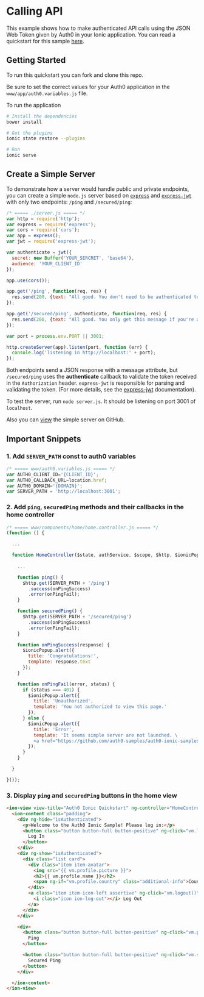 # Calling API

This example shows how to make authenticated API calls using the JSON Web Token given by Auth0 in your Ionic application.
You can read a quickstart for this sample [here](https://auth0.com/docs/quickstart/native/ionic/07-calling-apis). 

## Getting Started

To run this quickstart you can fork and clone this repo.

Be sure to set the correct values for your Auth0 application in the `www/app/auth0.variables.js` file.

To run the application

```bash
# Install the dependencies
bower install

# Get the plugins
ionic state restore --plugins

# Run
ionic serve
```


## Create a Simple Server

To demonstrate how a server would handle public and private endpoints, you can create a simple `node.js` server based on [`express`](https://expressjs.com/) and [`express-jwt`](https://github.com/auth0/express-jwt) with only two endpoints: `/ping` and `/secured/ping`:

```javascript
/* ===== ./server.js ===== */
var http = require('http');
var express = require('express');
var cors = require('cors');
var app = express();
var jwt = require('express-jwt');

var authenticate = jwt({
  secret: new Buffer('YOUR_SERCRET', 'base64'),
  audience: 'YOUR_CLIENT_ID'
});

app.use(cors());

app.get('/ping', function(req, res) {
  res.send(200, {text: "All good. You don't need to be authenticated to call this"});
});

app.get('/secured/ping', authenticate, function(req, res) {
  res.send(200, {text: "All good. You only get this message if you're authenticated"});
});

var port = process.env.PORT || 3001;

http.createServer(app).listen(port, function (err) {
  console.log('listening in http://localhost:' + port);
});
```

Both endpoints send a JSON response with a message attribute, but `/secured/ping` uses the __authenticate__ callback to validate the token received in the `Authorization` header. `express-jwt` is responsible for parsing and validating the token. (For more details, see the [express-jwt](https://github.com/auth0/express-jwt) documentation). 

To test the server, run `node server.js`. It should be listening on port 3001 of `localhost`.

Also you can [view](https://github.com/auth0-samples/auth0-ionic-samples/tree/master/Server) the simple server on GitHub.


## Important Snippets

### 1. Add `SERVER_PATH` const to auth0 variables

```js
/* ===== www/auth0.variables.js ===== */
var AUTH0_CLIENT_ID='{CLIENT_ID}';
var AUTH0_CALLBACK_URL=location.href;
var AUTH0_DOMAIN='{DOMAIN}';
var SERVER_PATH = 'http://localhost:3001';
```

### 2. Add `ping`, `securedPing` methods and their callbacks in the home controller

```js
/* ===== www/components/home/home.controller.js ===== */
(function () {

  ...

  function HomeController($state, authService, $scope, $http, $ionicPopup) {
    
    ...

    function ping() {
      $http.get(SERVER_PATH + '/ping')
        .success(onPingSuccess)
        .error(onPingFail);
    }

    function securedPing() {
      $http.get(SERVER_PATH + '/secured/ping')
        .success(onPingSuccess)
        .error(onPingFail);
    }

    function onPingSuccess(response) {
      $ionicPopup.alert({
        title: 'Congratulations!',
        template: response.text
      });
    }

    function onPingFail(error, status) {
      if (status === 401) {
        $ionicPopup.alert({
          title: 'Unauthorized',
          template: 'You not authorized to view this page.'
        });
      } else {
        $ionicPopup.alert({
          title: 'Error',
          template: 'It seems simple server are not launched. \
          <a href="https://github.com/auth0-samples/auth0-ionic-samples/tree/master/Server">more details</a>'
        });
      }
    }

  }

}());
```

### 3. Display `ping` and `securedPing` buttons in the home view 

```html
<ion-view view-title="Auth0 Ionic Quickstart" ng-controller="HomeController as vm">
  <ion-content class="padding">
    <div ng-hide="isAuthenticated">
      <p>Welcome to the Auth0 Ionic Sample! Please log in:</p>
      <button class="button button-full button-positive" ng-click="vm.login()">
        Log In
      </button>
    </div>
    <div ng-show="isAuthenticated">
      <div class="list card">
        <div class="item item-avatar">
          <img src="{{ vm.profile.picture }}">
          <h2>{{ vm.profile.name }}</h2>
          <span ng-if="vm.profile.country" class="additional-info">Country (added by rule): <strong>{{ vm.profile.country }}</strong></span>
        </div>
        <a class="item item-icon-left assertive" ng-click="vm.logout()">
          <i class="icon ion-log-out"></i> Log Out
        </a>
      </div>
    </div>

    <div>
      <button class="button button-full button-positive" ng-click="vm.ping()">
        Ping
      </button>

      <button class="button button-full button-positive" ng-click="vm.securedPing()">
        Secured Ping
      </button>
    </div>

  </ion-content>
</ion-view>
```